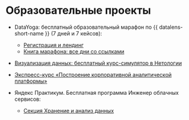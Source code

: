 # Образовательные проекты


- DataYoga: бесплатный образовательный марафон по {{ datalens-short-name }} (7 дней и 7 кейсов):
    - [Регистрация и лендинг](https://datayoga.ru/datalens)
    - [Книга марафона: все дни со ссылками](https://datayoga.ru/datalensbook)

- [Визуализация данных: бесплатный курс-симулятор в Нетологии](https://netology.ru/programs/analyst-bifree#/)

- [Экспресс-курс «Построение корпоративной аналитической платформы»](https://practicum.yandex.ru/profile/ycloud-corp/)

- Яндекс Практикум. Бесплатная программа Инженер облачных сервисов:
    - [Секция Хранение и анализ данных](https://practicum.yandex.ru/ycloud)
